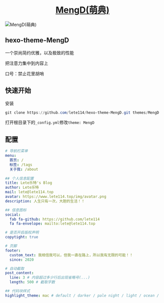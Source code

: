 <h1 align="center"><a href="https://github.com/lete114/hexo-theme-MengD" target="_blank">MengD(萌典)</a></h1>

<img src="https://cdn.jsdelivr.net/gh/lete114/CDN/MengD/Home.png" alt="MengD(萌典)">


## hexo-theme-MengD
一个崇尚简约优雅，以及极致的性能

把注意力集中到内容上

口号：禁止花里胡哨

## 快速开始

安装
``` powershell
git clone https://github.com/lete114/hexo-theme-MengD.git themes/MengD
```

打开根目录下的`_config.yml`修改`theme: MengD`

## 配置

``` yml
# 导航栏菜单
menu:
  首页: /
  标签: /tags
  关于我: /about
  
## 个人信息配置  
title: Lete乐特's Blog
author: Lete乐特
mail: lete@lete114.top
avatar: https://www.lete114.top/img/avatar.png
description: 人生只有一次，大胆的生活！！

## 信息图标
social:
  fab fa-github: https://github.com/lete114
  fa fa-envelope: mailto:lete@lete114.top

# 是否开启版权声明 
copytight: true  

# 页脚
footer:
  custom_text: 我相信我可以，但我一直在路上，所以我有无限的可能！！  
  since: 2020

# 自动截取
post_content:
  line: 3 # 内容超过多少行后出现省略号(...)
  length: 500 # 截取字数

## 代码块样式
highlight_theme: mac # default / darker / pale night / light / ocean / mac / mac light
```

